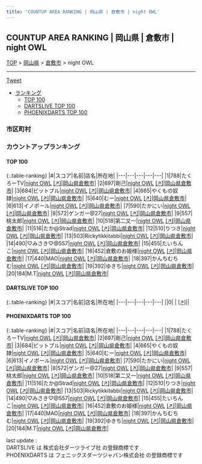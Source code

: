 ```yaml
---
title: 'COUNTUP AREA RANKING | 岡山県 | 倉敷市 | night OWL'
---
```

## COUNTUP AREA RANKING | 岡山県 | 倉敷市 | night OWL

[TOP](/darts/rank/) > [岡山県](/darts/rank/岡山県/) > [倉敷市](/darts/rank/岡山県/倉敷市/) > night OWL

___

<a href="https://twitter.com/share?ref_src=twsrc%5Etfw" data-text="COUNTUP AREA RANKING | 岡山県倉敷市night OWL" class="twitter-share-button" data-hashtags="DARTSLIVE,PHOENIXDARTS,darts,ダーツ" data-show-count="false">Tweet</a>

* [ランキング](#カウントアップランキング)
    * [TOP 100](#top-100)
    * [DARTSLIVE TOP 100](#dartslive-top-100)
    * [PHOENIXDARTS TOP 100](#phoenixdarts-top-100)

### 市区町村

<ul>

</ul>

### カウントアップランキング

#### TOP 100



{:.table-ranking}
|#|スコア|名前|店名|所在地|
|---|---|---|---|---|
|1|788|<span class="rank-name-pd">たくろーTV</span>|<a href="/darts/rank/shops/88010.html">night OWL</a> <a href="https://vs.phoenixdarts.com/jp/shop/shopDetailInfo/s_88010?s_seq=88010">[↗]</a>|<a href="/darts/rank/岡山県/倉敷市">岡山県倉敷市</a>|
|2|697|<span class="rank-name-pd">剛己</span>|<a href="/darts/rank/shops/88010.html">night OWL</a> <a href="https://vs.phoenixdarts.com/jp/shop/shopDetailInfo/s_88010?s_seq=88010">[↗]</a>|<a href="/darts/rank/岡山県/倉敷市">岡山県倉敷市</a>|
|3|684|<span class="rank-name-pd">ピットブル</span>|<a href="/darts/rank/shops/88010.html">night OWL</a> <a href="https://vs.phoenixdarts.com/jp/shop/shopDetailInfo/s_88010?s_seq=88010">[↗]</a>|<a href="/darts/rank/岡山県/倉敷市">岡山県倉敷市</a>|
|4|665|<span class="rank-name-pd">やくもの奴隷</span>|<a href="/darts/rank/shops/88010.html">night OWL</a> <a href="https://vs.phoenixdarts.com/jp/shop/shopDetailInfo/s_88010?s_seq=88010">[↗]</a>|<a href="/darts/rank/岡山県/倉敷市">岡山県倉敷市</a>|
|5|640|<span class="rank-name-pd">むー</span>|<a href="/darts/rank/shops/88010.html">night OWL</a> <a href="https://vs.phoenixdarts.com/jp/shop/shopDetailInfo/s_88010?s_seq=88010">[↗]</a>|<a href="/darts/rank/岡山県/倉敷市">岡山県倉敷市</a>|
|6|613|<span class="rank-name-pd">イノボール</span>|<a href="/darts/rank/shops/88010.html">night OWL</a> <a href="https://vs.phoenixdarts.com/jp/shop/shopDetailInfo/s_88010?s_seq=88010">[↗]</a>|<a href="/darts/rank/岡山県/倉敷市">岡山県倉敷市</a>|
|7|590|<span class="rank-name-pd">たかにい</span>|<a href="/darts/rank/shops/88010.html">night OWL</a> <a href="https://vs.phoenixdarts.com/jp/shop/shopDetailInfo/s_88010?s_seq=88010">[↗]</a>|<a href="/darts/rank/岡山県/倉敷市">岡山県倉敷市</a>|
|8|572|<span class="rank-name-pd">ゲンガー@27</span>|<a href="/darts/rank/shops/88010.html">night OWL</a> <a href="https://vs.phoenixdarts.com/jp/shop/shopDetailInfo/s_88010?s_seq=88010">[↗]</a>|<a href="/darts/rank/岡山県/倉敷市">岡山県倉敷市</a>|
|9|557|<span class="rank-name-pd">桃太郎</span>|<a href="/darts/rank/shops/88010.html">night OWL</a> <a href="https://vs.phoenixdarts.com/jp/shop/shopDetailInfo/s_88010?s_seq=88010">[↗]</a>|<a href="/darts/rank/岡山県/倉敷市">岡山県倉敷市</a>|
|10|518|<span class="rank-name-pd">第二又一</span>|<a href="/darts/rank/shops/88010.html">night OWL</a> <a href="https://vs.phoenixdarts.com/jp/shop/shopDetailInfo/s_88010?s_seq=88010">[↗]</a>|<a href="/darts/rank/岡山県/倉敷市">岡山県倉敷市</a>|
|11|516|<span class="rank-name-pd">たか@Strad</span>|<a href="/darts/rank/shops/88010.html">night OWL</a> <a href="https://vs.phoenixdarts.com/jp/shop/shopDetailInfo/s_88010?s_seq=88010">[↗]</a>|<a href="/darts/rank/岡山県/倉敷市">岡山県倉敷市</a>|
|12|510|<span class="rank-name-pd">りつき</span>|<a href="/darts/rank/shops/88010.html">night OWL</a> <a href="https://vs.phoenixdarts.com/jp/shop/shopDetailInfo/s_88010?s_seq=88010">[↗]</a>|<a href="/darts/rank/岡山県/倉敷市">岡山県倉敷市</a>|
|13|503|<span class="rank-name-pd">Rickytikkitabbi</span>|<a href="/darts/rank/shops/88010.html">night OWL</a> <a href="https://vs.phoenixdarts.com/jp/shop/shopDetailInfo/s_88010?s_seq=88010">[↗]</a>|<a href="/darts/rank/岡山県/倉敷市">岡山県倉敷市</a>|
|14|490|<span class="rank-name-pd">♡みさき♡@557</span>|<a href="/darts/rank/shops/88010.html">night OWL</a> <a href="https://vs.phoenixdarts.com/jp/shop/shopDetailInfo/s_88010?s_seq=88010">[↗]</a>|<a href="/darts/rank/岡山県/倉敷市">岡山県倉敷市</a>|
|15|455|<span class="rank-name-pd">たいちんこ</span>|<a href="/darts/rank/shops/88010.html">night OWL</a> <a href="https://vs.phoenixdarts.com/jp/shop/shopDetailInfo/s_88010?s_seq=88010">[↗]</a>|<a href="/darts/rank/岡山県/倉敷市">岡山県倉敷市</a>|
|16|452|<span class="rank-name-pd">倉敷のお姫様</span>|<a href="/darts/rank/shops/88010.html">night OWL</a> <a href="https://vs.phoenixdarts.com/jp/shop/shopDetailInfo/s_88010?s_seq=88010">[↗]</a>|<a href="/darts/rank/岡山県/倉敷市">岡山県倉敷市</a>|
|17|440|<span class="rank-name-pd">MAO</span>|<a href="/darts/rank/shops/88010.html">night OWL</a> <a href="https://vs.phoenixdarts.com/jp/shop/shopDetailInfo/s_88010?s_seq=88010">[↗]</a>|<a href="/darts/rank/岡山県/倉敷市">岡山県倉敷市</a>|
|18|397|<span class="rank-name-pd">かんちむちむ</span>|<a href="/darts/rank/shops/88010.html">night OWL</a> <a href="https://vs.phoenixdarts.com/jp/shop/shopDetailInfo/s_88010?s_seq=88010">[↗]</a>|<a href="/darts/rank/岡山県/倉敷市">岡山県倉敷市</a>|
|19|392|<span class="rank-name-pd">ゆきち</span>|<a href="/darts/rank/shops/88010.html">night OWL</a> <a href="https://vs.phoenixdarts.com/jp/shop/shopDetailInfo/s_88010?s_seq=88010">[↗]</a>|<a href="/darts/rank/岡山県/倉敷市">岡山県倉敷市</a>|
|20|184|<span class="rank-name-pd">M.T</span>|<a href="/darts/rank/shops/88010.html">night OWL</a> <a href="https://vs.phoenixdarts.com/jp/shop/shopDetailInfo/s_88010?s_seq=88010">[↗]</a>|<a href="/darts/rank/岡山県/倉敷市">岡山県倉敷市</a>|


#### DARTSLIVE TOP 100



{:.table-ranking}
|#|スコア|名前|店名|所在地|
|---|---|---|---|---|
||0|<span class="rank-name-dl"> </span>|<a href="/darts/rank/shops/.html"></a> <a href="">[↗]</a>|<a href="/darts/rank//"></a>|


#### PHOENIXDARTS TOP 100



{:.table-ranking}
|#|スコア|名前|店名|所在地|
|---|---|---|---|---|
|1|788|<span class="rank-name-pd">たくろーTV</span>|<a href="/darts/rank/shops/88010.html">night OWL</a> <a href="https://vs.phoenixdarts.com/jp/shop/shopDetailInfo/s_88010?s_seq=88010">[↗]</a>|<a href="/darts/rank/岡山県/倉敷市">岡山県倉敷市</a>|
|2|697|<span class="rank-name-pd">剛己</span>|<a href="/darts/rank/shops/88010.html">night OWL</a> <a href="https://vs.phoenixdarts.com/jp/shop/shopDetailInfo/s_88010?s_seq=88010">[↗]</a>|<a href="/darts/rank/岡山県/倉敷市">岡山県倉敷市</a>|
|3|684|<span class="rank-name-pd">ピットブル</span>|<a href="/darts/rank/shops/88010.html">night OWL</a> <a href="https://vs.phoenixdarts.com/jp/shop/shopDetailInfo/s_88010?s_seq=88010">[↗]</a>|<a href="/darts/rank/岡山県/倉敷市">岡山県倉敷市</a>|
|4|665|<span class="rank-name-pd">やくもの奴隷</span>|<a href="/darts/rank/shops/88010.html">night OWL</a> <a href="https://vs.phoenixdarts.com/jp/shop/shopDetailInfo/s_88010?s_seq=88010">[↗]</a>|<a href="/darts/rank/岡山県/倉敷市">岡山県倉敷市</a>|
|5|640|<span class="rank-name-pd">むー</span>|<a href="/darts/rank/shops/88010.html">night OWL</a> <a href="https://vs.phoenixdarts.com/jp/shop/shopDetailInfo/s_88010?s_seq=88010">[↗]</a>|<a href="/darts/rank/岡山県/倉敷市">岡山県倉敷市</a>|
|6|613|<span class="rank-name-pd">イノボール</span>|<a href="/darts/rank/shops/88010.html">night OWL</a> <a href="https://vs.phoenixdarts.com/jp/shop/shopDetailInfo/s_88010?s_seq=88010">[↗]</a>|<a href="/darts/rank/岡山県/倉敷市">岡山県倉敷市</a>|
|7|590|<span class="rank-name-pd">たかにい</span>|<a href="/darts/rank/shops/88010.html">night OWL</a> <a href="https://vs.phoenixdarts.com/jp/shop/shopDetailInfo/s_88010?s_seq=88010">[↗]</a>|<a href="/darts/rank/岡山県/倉敷市">岡山県倉敷市</a>|
|8|572|<span class="rank-name-pd">ゲンガー@27</span>|<a href="/darts/rank/shops/88010.html">night OWL</a> <a href="https://vs.phoenixdarts.com/jp/shop/shopDetailInfo/s_88010?s_seq=88010">[↗]</a>|<a href="/darts/rank/岡山県/倉敷市">岡山県倉敷市</a>|
|9|557|<span class="rank-name-pd">桃太郎</span>|<a href="/darts/rank/shops/88010.html">night OWL</a> <a href="https://vs.phoenixdarts.com/jp/shop/shopDetailInfo/s_88010?s_seq=88010">[↗]</a>|<a href="/darts/rank/岡山県/倉敷市">岡山県倉敷市</a>|
|10|518|<span class="rank-name-pd">第二又一</span>|<a href="/darts/rank/shops/88010.html">night OWL</a> <a href="https://vs.phoenixdarts.com/jp/shop/shopDetailInfo/s_88010?s_seq=88010">[↗]</a>|<a href="/darts/rank/岡山県/倉敷市">岡山県倉敷市</a>|
|11|516|<span class="rank-name-pd">たか@Strad</span>|<a href="/darts/rank/shops/88010.html">night OWL</a> <a href="https://vs.phoenixdarts.com/jp/shop/shopDetailInfo/s_88010?s_seq=88010">[↗]</a>|<a href="/darts/rank/岡山県/倉敷市">岡山県倉敷市</a>|
|12|510|<span class="rank-name-pd">りつき</span>|<a href="/darts/rank/shops/88010.html">night OWL</a> <a href="https://vs.phoenixdarts.com/jp/shop/shopDetailInfo/s_88010?s_seq=88010">[↗]</a>|<a href="/darts/rank/岡山県/倉敷市">岡山県倉敷市</a>|
|13|503|<span class="rank-name-pd">Rickytikkitabbi</span>|<a href="/darts/rank/shops/88010.html">night OWL</a> <a href="https://vs.phoenixdarts.com/jp/shop/shopDetailInfo/s_88010?s_seq=88010">[↗]</a>|<a href="/darts/rank/岡山県/倉敷市">岡山県倉敷市</a>|
|14|490|<span class="rank-name-pd">♡みさき♡@557</span>|<a href="/darts/rank/shops/88010.html">night OWL</a> <a href="https://vs.phoenixdarts.com/jp/shop/shopDetailInfo/s_88010?s_seq=88010">[↗]</a>|<a href="/darts/rank/岡山県/倉敷市">岡山県倉敷市</a>|
|15|455|<span class="rank-name-pd">たいちんこ</span>|<a href="/darts/rank/shops/88010.html">night OWL</a> <a href="https://vs.phoenixdarts.com/jp/shop/shopDetailInfo/s_88010?s_seq=88010">[↗]</a>|<a href="/darts/rank/岡山県/倉敷市">岡山県倉敷市</a>|
|16|452|<span class="rank-name-pd">倉敷のお姫様</span>|<a href="/darts/rank/shops/88010.html">night OWL</a> <a href="https://vs.phoenixdarts.com/jp/shop/shopDetailInfo/s_88010?s_seq=88010">[↗]</a>|<a href="/darts/rank/岡山県/倉敷市">岡山県倉敷市</a>|
|17|440|<span class="rank-name-pd">MAO</span>|<a href="/darts/rank/shops/88010.html">night OWL</a> <a href="https://vs.phoenixdarts.com/jp/shop/shopDetailInfo/s_88010?s_seq=88010">[↗]</a>|<a href="/darts/rank/岡山県/倉敷市">岡山県倉敷市</a>|
|18|397|<span class="rank-name-pd">かんちむちむ</span>|<a href="/darts/rank/shops/88010.html">night OWL</a> <a href="https://vs.phoenixdarts.com/jp/shop/shopDetailInfo/s_88010?s_seq=88010">[↗]</a>|<a href="/darts/rank/岡山県/倉敷市">岡山県倉敷市</a>|
|19|392|<span class="rank-name-pd">ゆきち</span>|<a href="/darts/rank/shops/88010.html">night OWL</a> <a href="https://vs.phoenixdarts.com/jp/shop/shopDetailInfo/s_88010?s_seq=88010">[↗]</a>|<a href="/darts/rank/岡山県/倉敷市">岡山県倉敷市</a>|
|20|184|<span class="rank-name-pd">M.T</span>|<a href="/darts/rank/shops/88010.html">night OWL</a> <a href="https://vs.phoenixdarts.com/jp/shop/shopDetailInfo/s_88010?s_seq=88010">[↗]</a>|<a href="/darts/rank/岡山県/倉敷市">岡山県倉敷市</a>|


<div class="footer border-top border-gray-light mt-5 pt-3 text-right text-gray">
    last update : <span style="font-weight: italic" id="foot_last_modified"></span><br />
    DARTSLIVE は 株式会社ダーツライブ社 の登録商標です<br />
    PHOENIXDARTS は フェニックスダーツジャパン株式会社 の登録商標です<br />
</div>

<script src="https://cdnjs.cloudflare.com/ajax/libs/jquery.tablesorter/2.31.3/js/jquery.tablesorter.min.js" integrity="sha512-qzgd5cYSZcosqpzpn7zF2ZId8f/8CHmFKZ8j7mU4OUXTNRd5g+ZHBPsgKEwoqxCtdQvExE5LprwwPAgoicguNg==" crossorigin="anonymous" referrerpolicy="no-referrer"></script>
<link rel="stylesheet" href="https://cdnjs.cloudflare.com/ajax/libs/jquery.tablesorter/2.31.3/css/theme.default.min.css" integrity="sha512-wghhOJkjQX0Lh3NSWvNKeZ0ZpNn+SPVXX1Qyc9OCaogADktxrBiBdKGDoqVUOyhStvMBmJQ8ZdMHiR3wuEq8+w==" crossorigin="anonymous" referrerpolicy="no-referrer" />
<script>
$(function() {
    $(".table-ranking").tablesorter({sortList:[[0, 0]]});
    $("#foot_last_modified").text(formatDate(new Date(document.lastModified), 'yyyy-MM-dd HH:mm:ss'));
});
</script>

<script async src="https://platform.twitter.com/widgets.js" charset="utf-8"></script>
